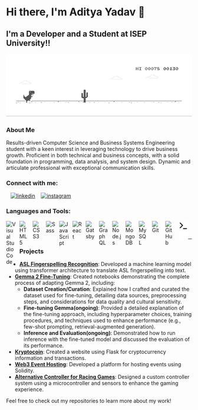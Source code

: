 # Hi there, I'm Aditya Yadav 👋 

## I'm a Developer and a Student at ISEP University!!

[![](https://github.com/pixel3user/pixel3user/blob/main/img/dino.gif)](https://chromedino.com)

### About Me

Results-driven Computer Science and Business Systems Engineering student with a keen interest in leveraging technology to drive business growth. Proficient in both technical and business concepts, with a solid foundation in programming, data analysis, and system design. Dynamic and articulate professional with exceptional communication skills.

### Connect with me:
&nbsp;&nbsp;
[![linkedin](https://img.shields.io/badge/LinkedIn-Aditya%20Yadav-blue?style=flat&logo=linkedin)](https://www.linkedin.com/in/aditya-ydvv/)
&nbsp;&nbsp;
[![instagram](https://img.shields.io/badge/Instagram-aditya.ydvv-red?style=flat&logo=instagram)](https://www.instagram.com/aditya.ydvv/)

### Languages and Tools:

[<img align="left" alt="Visual Studio Code" width="26px" src="https://cdn.jsdelivr.net/gh/devicons/devicon/icons/vscode/vscode-original.svg" style="padding-right:10px;" />]()
[<img align="left" alt="HTML5" width="26px" src="https://cdn.jsdelivr.net/gh/devicons/devicon/icons/html5/html5-original.svg" style="padding-right:10px;" />]()
[<img align="left" alt="CSS3" width="26px" src="https://cdn.jsdelivr.net/gh/devicons/devicon/icons/css3/css3-original.svg" style="padding-right:10px;" />]()
[<img align="left" alt="Sass" width="26px" src="https://cdn.jsdelivr.net/gh/devicons/devicon/icons/sass/sass-original.svg" style="padding-right:10px;" />]()
[<img align="left" alt="JavaScript" width="26px" src="https://cdn.jsdelivr.net/gh/devicons/devicon/icons/javascript/javascript-original.svg" style="padding-right:10px;" />]()
[<img align="left" alt="React" width="26px" src="https://cdn.jsdelivr.net/gh/devicons/devicon/icons/react/react-original.svg" style="padding-right:10px;" />]()
[<img align="left" alt="Gatsby" width="26px" src="https://cdn.jsdelivr.net/gh/devicons/devicon/icons/gatsby/gatsby-original.svg" style="padding-right:10px;" />]()
[<img align="left" alt="GraphQL" width="26px" src="https://cdn.jsdelivr.net/gh/devicons/devicon/icons/graphql/graphql-plain.svg" style="padding-right:10px;" />]()
[<img align="left" alt="Node.js" width="26px" src="https://cdn.jsdelivr.net/gh/devicons/devicon/icons/nodejs/nodejs-original.svg" style="padding-right:10px;" />]()
[<img align="left" alt="MongoDB" width="26px" src="https://cdn.jsdelivr.net/gh/devicons/devicon/icons/mongodb/mongodb-original.svg" style="padding-right:10px;" />]()
[<img align="left" alt="MySQL" width="26px" src="https://cdn.jsdelivr.net/gh/devicons/devicon/icons/mysql/mysql-original.svg" style="padding-right:10px;" />]()
[<img align="left" alt="Git" width="26px" src="https://cdn.jsdelivr.net/gh/devicons/devicon/icons/git/git-original.svg" style="padding-right:10px;" />]()
[<img align="left" alt="GitHub" width="26px" src="https://user-images.githubusercontent.com/3369400/139448065-39a229ba-4b06-434b-bc67-616e2ed80c8f.png" style="padding-right:10px;" />]()
[<img align="left" alt="Terminal" width="26px" src="./img/terminal-light.svg" />]()
[<img align="left" alt="Terminal" width="26px" src="./img/terminal-dark.svg" />]()

<br />
<br />

---

### Projects

- **[ASL Fingerspelling Recognition](https://github.com/aditya-ydvv/ASL-Fingerspelling-Recognition-Project)**: Developed a machine learning model using transformer architecture to translate ASL fingerspelling into text.
- **[Gemma 2 Fine-Tuning](https://github.com/aditya-ydvv/gemma2_finetuning)**: Created notebooks demonstrating the complete process of adapting Gemma 2, including:
  - **Dataset Creation/Curation**: Explained how I crafted and curated the dataset used for fine-tuning, detailing data sources, preprocessing steps, and considerations for data quality and cultural sensitivity.
  - **Fine-tuning Gemma(ongoing)**: Provided a detailed explanation of the fine-tuning approach, including hyperparameter choices, training procedures, and techniques used to enhance performance (e.g., few-shot prompting, retrieval-augmented generation).
  - **Inference and Evaluation(ongoing)**: Demonstrated how to run inference with the fine-tuned model and discussed the evaluation of its performance.
- **[Kryptocoin](https://github.com/aditya-ydvv/kryptocoin)**: Created a website using Flask for cryptocurrency information and transactions.
- **[Web3 Event Hosting](https://github.com/aditya-ydvv/PartyUp)**: Developed a platform for hosting events using Solidity.
- **[Alternative Controller for Racing Games](https://github.com/aditya-ydvv/RacingGame-Simulator)**: Designed a custom controller system using a microcontroller and sensors to enhance the gaming experience.

Feel free to check out my repositories to learn more about my work!
